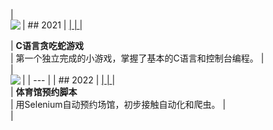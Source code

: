 |  
| ## 2021
| <a href="https://github.com/jadeproheshan/easysnake">
|   <img align="left" src="https://github-readme-stats.vercel.app/api/pin/?username=jadeproheshan&repo=easysnake&theme=buefy" />
| </a>
| <div>
|   <b>C语言贪吃蛇游戏</b><br>
|   第一个独立完成的小游戏，掌握了基本的C语言和控制台编程。
| </div>
| <br clear="all" />
|
| ---
|
| ## 2022
| <a href="https://github.com/script-develop/XMU_Reservation-script">
|   <img align="left" src="https://github-readme-stats.vercel.app/api/pin/?username=script-develop&repo=XMU_Reservation-script&theme=buefy" />
| </a>
| <div>
|   <b>体育馆预约脚本</b><br>
|   用Selenium自动预约场馆，初步接触自动化和爬虫。
| </div>
| <br clear="all" />
